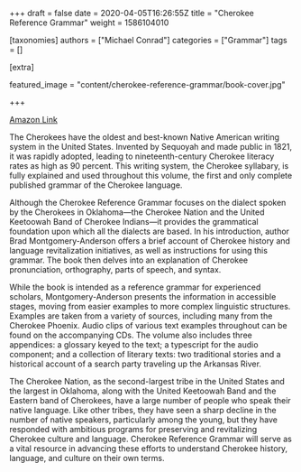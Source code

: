 +++
draft = false
date = 2020-04-05T16:26:55Z
title = "Cherokee Reference Grammar"
weight = 1586104010

[taxonomies]
authors = ["Michael Conrad"]
categories = ["Grammar"]
tags = []

[extra]

featured_image = "content/cherokee-reference-grammar/book-cover.jpg"

+++

[Amazon Link](https://www.amazon.com/Cherokee-Reference-Grammar-Brad-Montgomery-Anderson/dp/0806146672/ref=as_li_ss_tl?dchild=1&pd_rd_i=0806146672&pd_rd_r=3df1555b-1e36-4fdf-bfd3-af61778ff455&pd_rd_w=Gzwgh&pd_rd_wg=soPCa&pf_rd_p=967d8720-e4cf-4d5d-9da3-53f47ca634a3&pf_rd_r=PCNVMQXJYHY7AQMNP1FX&psc=1&qid=1586103959&refinements=p_27:Durbin+Feeling&s=books&sr=1-1-dd5817a1-1ba7-46c2-8996-f96e7b0f409c&text=Durbin+Feeling&linkCode=ll1&tag=wwwcherokeele-20&linkId=98a38aacb45a24068243e5cd5750bac0&language=en_US)

The Cherokees have the oldest and best-known Native American writing system in the United States. Invented by Sequoyah and made public in 1821, it was rapidly adopted, leading to nineteenth-century Cherokee literacy rates as high as 90 percent. This writing system, the Cherokee syllabary, is fully explained and used throughout this volume, the first and only complete published grammar of the Cherokee language.
<!-- more -->
Although the Cherokee Reference Grammar focuses on the dialect spoken by the Cherokees in Oklahoma—the Cherokee Nation and the United Keetoowah Band of Cherokee Indians—it provides the grammatical foundation upon which all the dialects are based. In his introduction, author Brad Montgomery-Anderson offers a brief account of Cherokee history and language revitalization initiatives, as well as instructions for using this grammar. The book then delves into an explanation of Cherokee pronunciation, orthography, parts of speech, and syntax.

While the book is intended as a reference grammar for experienced scholars, Montgomery-Anderson presents the information in accessible stages, moving from easier examples to more complex linguistic structures. Examples are taken from a variety of sources, including many from the Cherokee Phoenix. Audio clips of various text examples throughout can be found on the accompanying CDs. The volume also includes three appendices: a glossary keyed to the text; a typescript for the audio component; and a collection of literary texts: two traditional stories and a historical account of a search party traveling up the Arkansas River.

The Cherokee Nation, as the second-largest tribe in the United States and the largest in Oklahoma, along with the United Keetoowah Band and the Eastern band of Cherokees, have a large number of people who speak their native language. Like other tribes, they have seen a sharp decline in the number of native speakers, particularly among the young, but they have responded with ambitious programs for preserving and revitalizing Cherokee culture and language. Cherokee Reference Grammar will serve as a vital resource in advancing these efforts to understand Cherokee history, language, and culture on their own terms.


